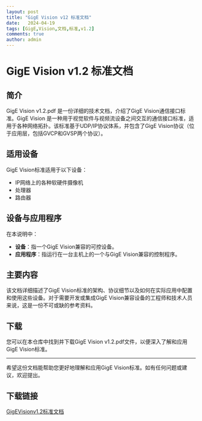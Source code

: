 ```yaml
---
layout: post
title: "GigE Vision v12 标准文档"
date:   2024-04-19
tags: [GigE,Vision,文档,标准,v1.2]
comments: true
author: admin
---
```

# GigE Vision v1.2 标准文档

## 简介

GigE Vision v1.2.pdf 是一份详细的技术文档，介绍了GigE Vision通信接口标准。GigE Vision 是一种用于视觉软件与视频流设备之间交互的通信接口标准，适用于各种网络拓扑。该标准基于UDP/IP协议体系，并包含了GigE Vision协议（位于应用层，包括GVCP和GVSP两个协议）。

## 适用设备

GigE Vision标准适用于以下设备：
- IP网络上的各种软硬件摄像机
- 处理器
- 路由器

## 设备与应用程序

在本说明中：
- **设备**：指一个GigE Vision兼容的可控设备。
- **应用程序**：指运行在一台主机上的一个与GigE Vision兼容的控制程序。

## 主要内容

该文档详细描述了GigE Vision标准的架构、协议细节以及如何在实际应用中配置和使用这些设备。对于需要开发或集成GigE Vision兼容设备的工程师和技术人员来说，这是一份不可或缺的参考资料。

## 下载

您可以在本仓库中找到并下载GigE Vision v1.2.pdf文件，以便深入了解和应用GigE Vision标准。

---

希望这份文档能帮助您更好地理解和应用GigE Vision标准。如有任何问题或建议，欢迎提出。

## 下载链接

[GigEVisionv1.2标准文档](https://pan.quark.cn/s/a79592061701)
